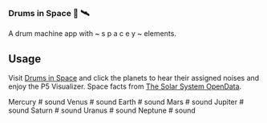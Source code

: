 ### Drums in Space 🥁 🛰

A drum machine app with ~ s p a c e y ~ elements. 

## Usage

Visit [Drums in Space](drumsinspace.com) and click the planets to hear their assigned noises and enjoy the P5 Visualizer. 
Space facts from [The Solar System OpenData](https://api.le-systeme-solaire.net/en/).

Mercury # sound
Venus # sound
Earth # sound
Mars # sound
Jupiter # sound
Saturn # sound
Uranus # sound
Neptune # sound



